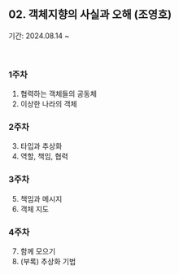 ## 02. 객체지향의 사실과 오해 (조영호)

기간: 2024.08.14 ~ 

<br>

### 1주차

1. 협력하는 객체들의 공동체
2. 이상한 나라의 객체

### 2주차

3. 타입과 추상화
4. 역할, 책임, 협력

### 3주차

5. 책임과 메시지
6. 객체 지도

### 4주차

7. 함께 모으기
8. (부록) 추상화 기법